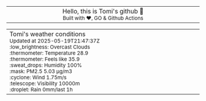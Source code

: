 
<div align="center">
<table>
<tbody>
<td align="center">
<img width="2000" height="0"><br>
Hello, this is Tomi's github 👋<br>
<sup>Built with ❤️, GO & Github Actions</sup><br>
<img width="2000" height="0">
</td>
</tbody>
</table>
</div>
<table>
<tbody>
<td align="left">
<img width="2000" height="0"><br>
Tomi's weather conditions<br>
<sup>Updated at 2025-05-19T21:47:37Z</sup><br>
<sup>:low_brightness: Overcast Clouds</sup><br>
<sup>:thermometer: Temperature 28.9 </sup><br>
<sup>:thermometer: Feels like 35.9</sup><br>
<sup>:sweat_drops: Humidity 100%</sup><br>
<sup>:mask: PM2.5 5.03 μg/m3</sup><br>
<sup>:cyclone: Wind 1.75m/s </sup><br>
<sup>:telescope: Visibility 10000m </sup><br>
<sup>:droplet: Rain 0mm/last 1h </sup><br>
<img width="2000" height="0">
</td>
<td align="left">
<img width="2000" height="0"><br>
<br>
<img width="2000" height="0">
</td>
</tbody>
</table>
</div>
    
